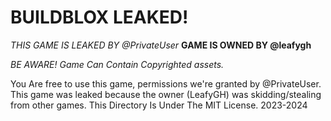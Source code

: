 # BUILDBLOX LEAKED!

*THIS GAME IS LEAKED BY @PrivateUser*
**GAME IS OWNED BY @leafygh**

*BE AWARE! Game Can Contain Copyrighted assets.*

You Are free to use this game, permissions we're granted by @PrivateUser. This game was leaked because the owner (LeafyGH) was skidding/stealing from other games.
This Directory Is Under The MIT License. 2023-2024
